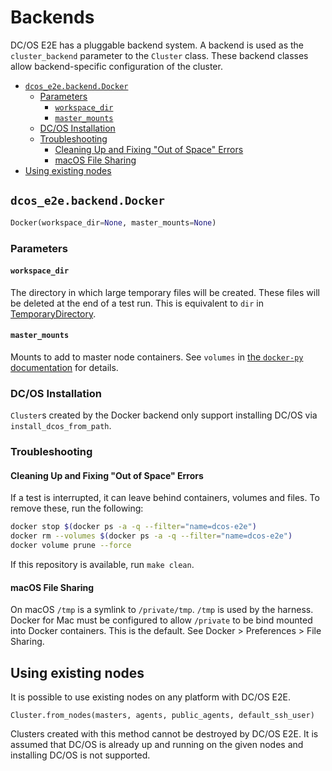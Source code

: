 # Backends

DC/OS E2E has a pluggable backend system.
A backend is used as the `cluster_backend` parameter to the `Cluster` class.
These backend classes allow backend-specific configuration of the cluster.

<!--lint disable list-item-indent-->
<!--lint disable list-item-bullet-indent-->
<!-- START doctoc generated TOC please keep comment here to allow auto update -->
<!-- DON'T EDIT THIS SECTION, INSTEAD RE-RUN doctoc TO UPDATE -->


- [`dcos_e2e.backend.Docker`](#dcos_e2ebackenddocker)
  - [Parameters](#parameters)
    - [`workspace_dir`](#workspace_dir)
    - [`master_mounts`](#master_mounts)
  - [DC/OS Installation](#dcos-installation)
  - [Troubleshooting](#troubleshooting)
    - [Cleaning Up and Fixing "Out of Space" Errors](#cleaning-up-and-fixing-out-of-space-errors)
    - [macOS File Sharing](#macos-file-sharing)
- [Using existing nodes](#using-existing-nodes)

<!-- END doctoc generated TOC please keep comment here to allow auto update -->
<!--lint enable list-item-indent-->
<!--lint enable list-item-bullet-indent-->

## `dcos_e2e.backend.Docker`

```python
Docker(workspace_dir=None, master_mounts=None)
```

### Parameters

#### `workspace_dir`

The directory in which large temporary files will be created.
These files will be deleted at the end of a test run.
This is equivalent to `dir` in [TemporaryDirectory](https://docs.python.org/3/library/tempfile.html#tempfile.TemporaryDirectory).

#### `master_mounts`

Mounts to add to master node containers.
See `volumes` in [the `docker-py` documentation](http://docker-py.readthedocs.io/en/stable/containers.html#docker.models.containers.ContainerCollection.run) for details.

### DC/OS Installation

`Cluster`s created by the Docker backend only support installing DC/OS via `install_dcos_from_path`.

### Troubleshooting

#### Cleaning Up and Fixing "Out of Space" Errors

If a test is interrupted, it can leave behind containers, volumes and files.
To remove these, run the following:

```sh
docker stop $(docker ps -a -q --filter="name=dcos-e2e")
docker rm --volumes $(docker ps -a -q --filter="name=dcos-e2e")
docker volume prune --force
```

If this repository is available, run `make clean`.

#### macOS File Sharing

On macOS `/tmp` is a symlink to `/private/tmp`.
`/tmp` is used by the harness.
Docker for Mac must be configured to allow `/private` to be bind mounted into Docker containers.
This is the default.
See Docker > Preferences > File Sharing.

## Using existing nodes

It is possible to use existing nodes on any platform with DC/OS E2E.

`Cluster.from_nodes(masters, agents, public_agents, default_ssh_user)`

Clusters created with this method cannot be destroyed by DC/OS E2E.
It is assumed that DC/OS is already up and running on the given nodes and installing DC/OS is not supported.
